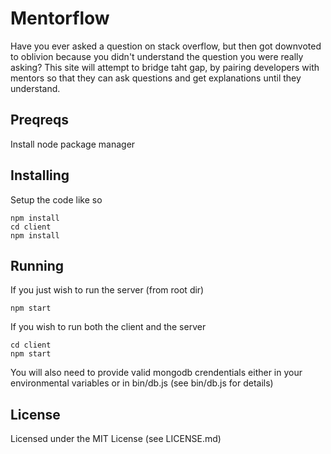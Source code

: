 # Mentorflow

Have you ever asked a question on stack overflow, but then got downvoted to oblivion because you didn't understand the question you were really asking? This site will attempt to bridge taht gap, by pairing developers with mentors so that they can ask questions and get explanations until they understand.

## Preqreqs
Install node package manager

## Installing
Setup the code like so
```
npm install
cd client
npm install
```

## Running
If you just wish to run the server (from root dir)
```
npm start
```

If you wish to run both the client and the server
```
cd client
npm start
```


You will also need to provide valid mongodb crendentials either in your environmental variables or in bin/db.js (see bin/db.js for details)

## License
Licensed under the MIT License (see LICENSE.md)